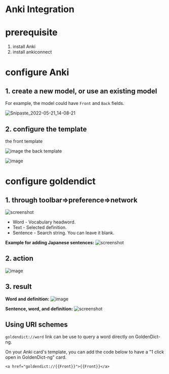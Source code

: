 # Anki Integration



# prerequisite
1. install Anki
2. install ankiconnect

# configure Anki

## 1. create a new model, or use an existing model

For example, the model could have `Front` and `Back` fields.

![Snipaste_2022-05-21_14-08-21](https://user-images.githubusercontent.com/105986/169638410-c6aa8038-df03-40de-8731-9f0b9f43bf59.png)
## 2. configure the template
the front template

![image](https://user-images.githubusercontent.com/105986/169638457-2358d020-0132-469f-a6b4-0fb6d1590fa2.png)
the back template

![image](https://user-images.githubusercontent.com/105986/169638440-7191fcdd-c338-48a3-a899-7216a5c77425.png)

# configure goldendict
## 1. through toolbar=>preference=>network
![screenshot](https://user-images.githubusercontent.com/69171671/224496944-dbf31d6e-26be-42c9-98fc-257f70a8428e.png)

* Word - Vocabulary headword.
* Text - Selected definition.
* Sentence - Search string. You can leave it blank.

**Example for adding Japanese sentences:**
![screenshot](https://user-images.githubusercontent.com/69171671/224497112-ab027a16-89b2-48d8-8308-a3dbb5b9e1e4.png)

## 2. action
![image](https://user-images.githubusercontent.com/105986/169638740-abecde84-d33b-45ce-932c-d465c6650334.png)
## 3. result

**Word and definition:**
![image](https://user-images.githubusercontent.com/105986/169638761-f67c009d-27cd-440d-bafa-ebbdce9577e3.png)

**Sentence, word, and definition:**
![screenshot](https://user-images.githubusercontent.com/69171671/224497528-889d6393-e04d-4af7-b1a7-816ba010f2b2.png)



## Using URI schemes

`goldendict://word` link can be use to query a word directly on GoldenDict-ng.

On your Anki card's template, you can add the code below to have a "1 click open in GoldenDict-ng" card.

```
<a href="goldendict://{{Front}}">{{Front}}</a>
```
